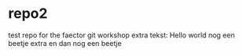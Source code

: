 # repo2
test repo for the faector git workshop
extra tekst: Hello world
nog een beetje extra en dan nog een beetje

